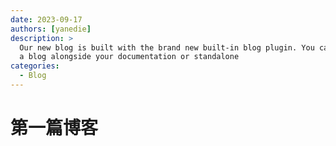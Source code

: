 ```yaml
---
date: 2023-09-17
authors: [yanedie]
description: >
  Our new blog is built with the brand new built-in blog plugin. You can build
  a blog alongside your documentation or standalone
categories:
  - Blog
---
```

# 第一篇博客